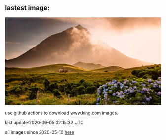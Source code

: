 ## lastest image:
![](images/PicoIsland.jpg)

use github actions to download www.bing.com images.

last update:2020-09-05 02:15:32 UTC

all images since 2020-05-10 [here](https://github.com/counter2015/bing-daily-images/tree/master/images) 
